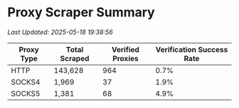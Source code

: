 # Proxy Scraper Summary

_Last Updated: 2025-05-18 19:38:56_

| Proxy Type | Total Scraped | Verified Proxies | Verification Success Rate |
|------------|--------------|------------------|--------------------------|
| HTTP | 143,628 | 964 | 0.7% |
| SOCKS4 | 1,969 | 37 | 1.9% |
| SOCKS5 | 1,381 | 68 | 4.9% |
